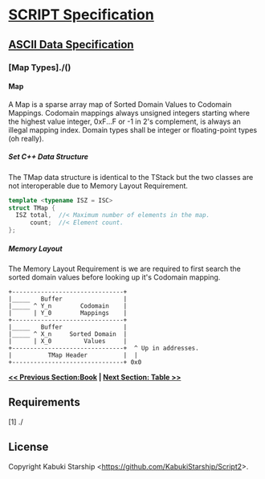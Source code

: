 # [SCRIPT Specification](../../)

## [ASCII Data Specification](../)

### [Map Types]./()

#### Map

A Map is a sparse array map of Sorted Domain Values to Codomain Mappings. Codomain mappings always unsigned integers starting where the highest value integer, 0xF...F or -1 in 2's complement, is always an illegal mapping index. Domain types shall be integer or floating-point types (oh really).

##### Set C++ Data Structure

The TMap data structure is identical to the TStack but the two classes are not interoperable due to Memory Layout Requirement.

```C++
template <typename ISZ = ISC>
struct TMap {
  ISZ total,  //< Maximum number of elements in the map.
      count;  //< Element count.
};
```

##### Memory Layout

The Memory Layout Requirement is we are required to first search the sorted domain values before looking up it's Codomain mapping.

```AsciiArt
+-------------------------------+
|_____   Buffer                 |
|_____ ^ Y_n        Codomain    |
|      | Y_0        Mappings    |
+-------------------------------+
|_____   Buffer                 |
|_____ ^ X_n     Sorted Domain  |
|      | X_0         Values     |
+-------------------------------+  ^ Up in addresses.
|          TMap Header          |  |
+-------------------------------+ 0x0
```

**[<< Previous Section:Book](Book.md) | [Next Section: Table >>](Table.md)**

## Requirements

[1] ./

## License

Copyright Kabuki Starship <<https://github.com/KabukiStarship/Script2>>.
